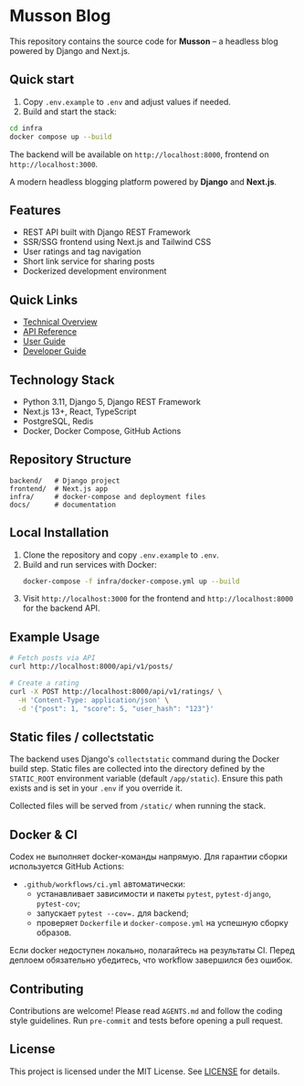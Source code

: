 # Musson Blog

This repository contains the source code for **Musson** – a headless blog powered by Django and Next.js.

## Quick start

1. Copy `.env.example` to `.env` and adjust values if needed.
2. Build and start the stack:

```bash
cd infra
docker compose up --build
```

The backend will be available on `http://localhost:8000`, frontend on `http://localhost:3000`.

A modern headless blogging platform powered by **Django** and **Next.js**.

## Features

- REST API built with Django REST Framework
- SSR/SSG frontend using Next.js and Tailwind CSS
- User ratings and tag navigation
- Short link service for sharing posts
- Dockerized development environment

## Quick Links

- [Technical Overview](docs/TECHNICAL_OVERVIEW.md)
- [API Reference](docs/API_REFERENCE.md)
- [User Guide](docs/USER_GUIDE.md)
- [Developer Guide](docs/DEV_GUIDE.md)

## Technology Stack

- Python 3.11, Django 5, Django REST Framework
- Next.js 13+, React, TypeScript
- PostgreSQL, Redis
- Docker, Docker Compose, GitHub Actions

## Repository Structure

```
backend/   # Django project
frontend/  # Next.js app
infra/     # docker-compose and deployment files
docs/      # documentation
```

## Local Installation

1. Clone the repository and copy `.env.example` to `.env`.
2. Build and run services with Docker:
   ```bash
   docker-compose -f infra/docker-compose.yml up --build
   ```
3. Visit `http://localhost:3000` for the frontend and `http://localhost:8000` for the backend API.

## Example Usage

```bash
# Fetch posts via API
curl http://localhost:8000/api/v1/posts/

# Create a rating
curl -X POST http://localhost:8000/api/v1/ratings/ \
  -H 'Content-Type: application/json' \
  -d '{"post": 1, "score": 5, "user_hash": "123"}'
```

## Static files / collectstatic

The backend uses Django's `collectstatic` command during the Docker build step.
Static files are collected into the directory defined by the `STATIC_ROOT`
environment variable (default `/app/static`). Ensure this path exists and is set
in your `.env` if you override it.

Collected files will be served from `/static/` when running the stack.

## Docker & CI

Codex не выполняет docker-команды напрямую. Для гарантии сборки используется GitHub Actions:

- `.github/workflows/ci.yml` автоматически:
  - устанавливает зависимости и пакеты `pytest`, `pytest-django`, `pytest-cov`;
  - запускает `pytest --cov=.` для backend;
  - проверяет `Dockerfile` и `docker-compose.yml` на успешную сборку образов.

Если docker недоступен локально, полагайтесь на результаты CI. Перед деплоем обязательно убедитесь, что workflow завершился без ошибок.

## Contributing

Contributions are welcome! Please read `AGENTS.md` and follow the coding style guidelines. Run `pre-commit` and tests before opening a pull request.

## License

This project is licensed under the MIT License. See [LICENSE](LICENSE) for details.
